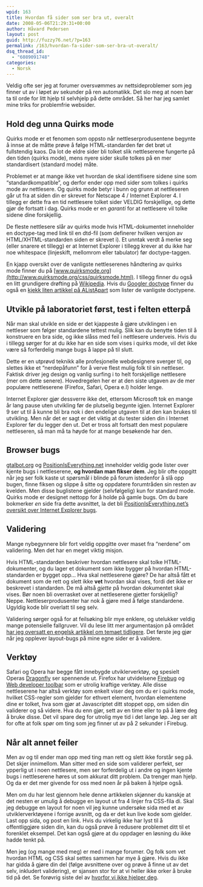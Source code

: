 ```yaml
---
wpid: 163
title: Hvordan få sider som ser bra ut, overalt
date: 2008-05-06T21:29:31+00:00
author: Håvard Pedersen
layout: post
guid: http://fuzzy76.net/?p=163
permalink: /163/hvordan-fa-sider-som-ser-bra-ut-overalt/
dsq_thread_id:
  - "6089091748"
categories:
  - Norsk
---
```

Veldig ofte ser jeg at forumer oversvømmes av nettsideproblemer som jeg finner ut av i løpet av sekunder på ren automatikk. Det slo meg at noen bør ta til orde for litt hjelp til selvhjelp på dette området. Så her har jeg samlet mine triks for problemfrie websider.

<!--more-->

## Hold deg unna Quirks mode

Quirks mode er et fenomen som oppsto når nettleserprodusentene begynte å innse at de måtte prøve å følge HTML-standarden før det brøt ut fullstendig kaos. Da lot de eldre sider bli tolket slik nettleserene fungerte på den tiden (quirks mode), mens nyere sider skulle tolkes på en mer standardisert (standard mode) måte.

Problemet er at mange ikke vet hvordan de skal identifisere sidene sine som &#8220;standardkompatible&#8221;, og derfor ender opp med sider som tolkes i quirks mode av nettlesere. Og quirks mode betyr i bunn og grunn at nettleseren går ut fra at siden din er skrevet for Netscape 4 / Internet Explorer 4. I tillegg er dette fra en tid nettlesere tolket sider VELDIG forskjellige, og dette gjør de fortsatt i dag. Quirks mode er en _garanti_ for at nettlesere vil tolke sidene dine forskjellig.

De fleste nettlesere slår av quirks mode hvis HTML-dokumentet inneholder en doctype-tag med link til en dtd-fil (som definerer hvilken versjon av HTML/XHTML-standarden siden er skrevet i). Et unntak verdt å merke seg (eller snarere et tillegg) er at Internet Explorer i tillegg krever at du ikke har noe whitespace (linjeskift, mellomrom eller tabulator) før doctype-taggen.

En kjapp oversikt over de vanligste nettleserenes håndtering av quirks mode finner du på [www.quirksmode.org](http://www.quirksmode.org/css/quirksmode.html). I tillegg finner du også en litt grundigere drøfting på [Wikipedia](http://en.wikipedia.org/wiki/Quirks_mode). Hvis du [Googler doctype](http://www.google.no/search?q=doctypes) finner du også en [kjekk liten artikkel på AListApart](http://www.alistapart.com/articles/doctype/) som lister de vanligste doctypene.

## Utvikle på laboratoriet først, test i felten etterpå

Når man skal utvikle en side er det kjappeste å gjøre utviklingen i en nettleser som følger standardene tettest mulig. Slik kan du benytte tiden til å konstruere en bra side, og ikke slåss med feil i nettlesere underveis. Hvis du i tillegg sørger for at du ikke har en side som vises i quirks mode, vil det ikke være så forferdelig mange bugs å lappe på til slutt.

Dette er en utprøvd teknikk alle profesjonelle webdesignere sverger til, og slettes ikke et &#8220;nerdepåfunn&#8221; for å verve flest mulig folk til sin nettleser. Faktisk driver jeg design og vanlig surfing i to helt forskjellige nettlesere (mer om dette senere). Hovedregelen her er at den siste utgaven av de mer populære nettleserene (Firefox, Safari, Opera e.l) holder lenge.

Internet Explorer gjør dessverre ikke det, ettersom Microsoft tok en mange år lang pause uten utvikling før de plutselig begynte igjen. Internet Explorer 9 ser ut til å kunne bli bra nok i den endelige utgaven til at den kan brukes til utvikling. Men når det er sagt er det viktig at du tester siden din i Internet Explorer før du legger den ut. Det er tross alt fortsatt den mest populære nettleseren, så man må ta høyde for at mange besøkende har den.

## Browser bugs

[gtalbot.org](http://www.gtalbot.org/BrowserBugsSection/) og [PositionIsEverything.net](http://www.positioniseverything.net/) inneholder veldig gode lister over kjente bugs i nettleserene, **og hvordan man fikser dem**. Jeg blir ofte oppgitt når jeg ser folk kaste ut spørsmål i blinde på forum istedenfor å slå opp bugen, finne fiksen og slippe å sitte og oppdatere forumtråden sin resten av kvelden. Men disse buglistene gjelder (selvfølgelig) kun for standard mode. Quirks mode er designet nettopp for å holde på gamle bugs. Om du bare bokmerker _en_ side fra dette avsnittet, la det bli [PositionIsEverything.net&#8217;s oversikt over Internet Explorer bugs](http://www.positioniseverything.net/explorer.html).

## Validering

Mange nybegynnere blir fort veldig oppgitte over maset fra &#8220;nerdene&#8221; om validering. Men det har en meget viktig misjon.

Hvis HTML-standarden beskriver hvordan nettlesere skal tolke HTML-dokumenter, og du lager et dokument som ikke bygger på hvordan HTML-standarden er bygget opp&#8230; Hva skal nettleserene gjøre? De har altså fått et dokument som de rett og slett ikke **vet** hvordan skal vises, fordi det ikke er beskrevet i standarden. De må altså _gjette_ på hvordan dokumentet skal vises. Bør noen bli overrasket over at nettleserene gjetter forskjellig? Neppe. Nettleserprodusenter har nok å gjøre med å følge standardene. Ugyldig kode blir overlatt til seg selv.

Validering sørger også for at feilsøking blir mye enklere, og utelukker veldig mange potensielle fallgruver. Vil du lese litt mer argumentasjon på området [har jeg oversatt en engelsk artikkel om temaet tidligere](http://fuzzy76.net/150/hvorfor-vi-ikke-hjelper-deg/). Det første jeg gjør når jeg opplever layout-bugs på mine egne sider er å validere.

## Verktøy

Safari og Opera har begge fått innebygde utviklerverktøy, og spesielt Operas [Dragonfly](http://www.opera.com/products/dragonfly/) ser spennende ut. Firefox har utvidelsene [Firebug](http://www.getfirebug.com/) og [Web developer toolbar](http://chrispederick.com/work/web-developer/) som er utrolig kraftige verktøy. Alle disse nettleserene har altså verktøy som enkelt viser deg om du er i quirks mode, hvilket CSS-regler som gjelder for ethvert element, hvordan elementene dine er tolket, hva som gjør at Javascriptet ditt stoppet opp, om siden din validerer og så videre. Hva du enn gjør, sett av en time eller to på å lære deg å bruke disse. Det vil spare deg for utrolig mye tid i det lange løp. Jeg ser alt for ofte at folk spør om ting som jeg finner ut av på 2 sekunder i Firebug.

## Når alt annet feiler

Men av og til ender man opp med ting man rett og slett ikke forstår seg på. Det skjer innimellom. Man sitter med en side som validerer perfekt, ser ypperlig ut i noen nettlesere, men ser forferdelig ut i andre og ingen kjente bugs i nettleserene høres ut som akkurat ditt problem. Da trenger man hjelp. Og da er det mer givende for oss med noen år på baken å hjelpe også.

Men om du har lest gjennom hele denne artikkelen skjønner du kanskje at det nesten er umulig å debugge en layout ut fra 4 linjer fra CSS-fila di. Skal jeg debugge en layout for noen vil jeg kunne undersøke sida med et av utviklerverktøyene i forrige avsnitt, og da er det kun live kode som gjelder. Last opp sida, og post en link. Hvis du virkelig ikke har lyst til å offentliggjøre siden din, kan du også prøve å redusere problemet ditt til et forenklet eksempel. Det kan også gjøre at du oppdager en løsning du ikke hadde tenkt på.

Men jeg (og mange med meg) er med i mange forumer. Og folk som vet hvordan HTML og CSS skal settes sammen har mye å gjøre. Hvis du ikke har gidda å gjøre din del (følge avsnittene over og prøve å finne ut av det selv, inkludert validering), er sjansen stor for at vi heller ikke orker å bruke tid på det. Se forøvrig siste del av [hvorfor vi ikke hjelper deg](http://fuzzy76.net/150/hvorfor-vi-ikke-hjelper-deg/).
